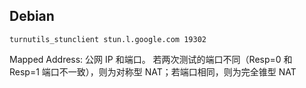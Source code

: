 ## Debian
`turnutils_stunclient stun.l.google.com 19302`

Mapped Address: 公网 IP 和端口。
若两次测试的端口不同（Resp=0 和 Resp=1 端口不一致），则为对称型 NAT；若端口相同，则为完全锥型 NAT
